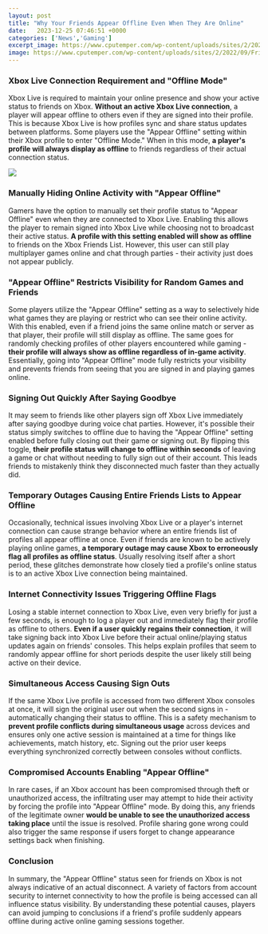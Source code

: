 ```yaml
---
layout: post
title: "Why Your Friends Appear Offline Even When They Are Online"
date:   2023-12-25 07:46:51 +0000
categories: ['News','Gaming']
excerpt_image: https://www.cputemper.com/wp-content/uploads/sites/2/2022/09/Friends-Always-Appear-Offline-On-Nintendo-Switch-Even-When-Online.jpg
image: https://www.cputemper.com/wp-content/uploads/sites/2/2022/09/Friends-Always-Appear-Offline-On-Nintendo-Switch-Even-When-Online.jpg
---
```


###  **Xbox Live Connection Requirement and "Offline Mode"**
Xbox Live is required to maintain your online presence and show your active status to friends on Xbox. **Without an active Xbox Live connection**, a player will appear offline to others even if they are signed into their profile. This is because Xbox Live is how profiles sync and share status updates between platforms. Some players use the "Appear Offline" setting within their Xbox profile to enter "Offline Mode." When in this mode, **a player's profile will always display as offline** to friends regardless of their actual connection status. 

![](https://i.ytimg.com/vi/eylQoQ2OI-4/maxresdefault.jpg)
###  **Manually Hiding Online Activity with "Appear Offline"**  
Gamers have the option to manually set their profile status to "Appear Offline" even when they are connected to Xbox Live. Enabling this allows the player to remain signed into Xbox Live while choosing not to broadcast their active status. **A profile with this setting enabled will show as offline** to friends on the Xbox Friends List. However, this user can still play multiplayer games online and chat through parties - their activity just does not appear publicly.
###  **"Appear Offline" Restricts Visibility for Random Games and Friends**
Some players utilize the "Appear Offline" setting as a way to selectively hide what games they are playing or restrict who can see their online activity. With this enabled, even if a friend joins the same online match or server as that player, their profile will still display as offline. The same goes for randomly checking profiles of other players encountered while gaming - **their profile will always show as offline regardless of in-game activity**. Essentially, going into "Appear Offline" mode fully restricts your visibility and prevents friends from seeing that you are signed in and playing games online.
###  **Signing Out Quickly After Saying Goodbye**  
It may seem to friends like other players sign off Xbox Live immediately after saying goodbye during voice chat parties. However, it's possible their status simply switches to offline due to having the "Appear Offline" setting enabled before fully closing out their game or signing out. By flipping this toggle, **their profile status will change to offline within seconds** of leaving a game or chat without needing to fully sign out of their account. This leads friends to mistakenly think they disconnected much faster than they actually did.
###  **Temporary Outages Causing Entire Friends Lists to Appear Offline**   
Occasionally, technical issues involving Xbox Live or a player's internet connection can cause strange behavior where an entire friends list of profiles all appear offline at once. Even if friends are known to be actively playing online games, **a temporary outage may cause Xbox to erroneously flag all profiles as offline status**. Usually resolving itself after a short period, these glitches demonstrate how closely tied a profile's online status is to an active Xbox Live connection being maintained.
###  **Internet Connectivity Issues Triggering Offline Flags**
Losing a stable internet connection to Xbox Live, even very briefly for just a few seconds, is enough to log a player out and immediately flag their profile as offline to others. **Even if a user quickly regains their connection**, it will take signing back into Xbox Live before their actual online/playing status updates again on friends' consoles. This helps explain profiles that seem to randomly appear offline for short periods despite the user likely still being active on their device.
###  **Simultaneous Access Causing Sign Outs**  
If the same Xbox Live profile is accessed from two different Xbox consoles at once, it will sign the original user out when the second signs in - automatically changing their status to offline. This is a safety mechanism to **prevent profile conflicts during simultaneous usage** across devices and ensures only one active session is maintained at a time for things like achievements, match history, etc. Signing out the prior user keeps everything synchronized correctly between consoles without conflicts.
###  **Compromised Accounts Enabling "Appear Offline"**
In rare cases, if an Xbox account has been compromised through theft or unauthorized access, the infiltrating user may attempt to hide their activity by forcing the profile into "Appear Offline" mode. By doing this, any friends of the legitimate owner **would be unable to see the unauthorized access taking place** until the issue is resolved. Profile sharing gone wrong could also trigger the same response if users forget to change appearance settings back when finishing.
###  **Conclusion**
In summary, the "Appear Offline" status seen for friends on Xbox is not always indicative of an actual disconnect. A variety of factors from account security to internet connectivity to how the profile is being accessed can all influence status visibility. By understanding these potential causes, players can avoid jumping to conclusions if a friend's profile suddenly appears offline during active online gaming sessions together.